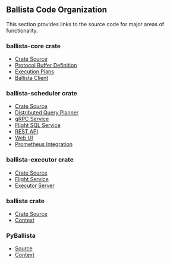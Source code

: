 <!---
  Licensed to the Apache Software Foundation (ASF) under one
  or more contributor license agreements.  See the NOTICE file
  distributed with this work for additional information
  regarding copyright ownership.  The ASF licenses this file
  to you under the Apache License, Version 2.0 (the
  "License"); you may not use this file except in compliance
  with the License.  You may obtain a copy of the License at

    http://www.apache.org/licenses/LICENSE-2.0

  Unless required by applicable law or agreed to in writing,
  software distributed under the License is distributed on an
  "AS IS" BASIS, WITHOUT WARRANTIES OR CONDITIONS OF ANY
  KIND, either express or implied.  See the License for the
  specific language governing permissions and limitations
  under the License.
-->

## Ballista Code Organization

This section provides links to the source code for major areas of functionality.

### ballista-core crate

- [Crate Source](https://github.com/apache/datafusion-ballista/blob/main/ballista/core)
- [Protocol Buffer Definition](https://github.com/apache/datafusion-ballista/blob/main/ballista/core/proto/ballista.proto)
- [Execution Plans](https://github.com/apache/datafusion-ballista/tree/main/ballista/core/src/execution_plans)
- [Ballista Client](https://github.com/apache/datafusion-ballista/blob/main/ballista/core/src/client.rs)

### ballista-scheduler crate

- [Crate Source](https://github.com/apache/datafusion-ballista/tree/main/ballista/scheduler)
- [Distributed Query Planner](https://github.com/apache/datafusion-ballista/blob/main/ballista/scheduler/src/planner.rs)
- [gRPC Service](https://github.com/apache/datafusion-ballista/blob/main/ballista/scheduler/src/scheduler_server/grpc.rs)
- [Flight SQL Service](https://github.com/apache/datafusion-ballista/blob/main/ballista/scheduler/src/flight_sql.rs)
- [REST API](https://github.com/apache/datafusion-ballista/tree/main/ballista/scheduler/src/api)
- [Web UI](https://github.com/apache/datafusion-ballista/tree/main/ballista/scheduler/ui)
- [Prometheus Integration](https://github.com/apache/datafusion-ballista/blob/main/ballista/scheduler/src/metrics/prometheus.rs)

### ballista-executor crate

- [Crate Source](https://github.com/apache/datafusion-ballista/tree/main/ballista/executor)
- [Flight Service](https://github.com/apache/datafusion-ballista/blob/main/ballista/executor/src/flight_service.rs)
- [Executor Server](https://github.com/apache/datafusion-ballista/blob/main/ballista/executor/src/executor_server.rs)

### ballista crate

- [Crate Source](https://github.com/apache/datafusion-ballista/tree/main/ballista/client)
- [Context](https://github.com/apache/datafusion-ballista/blob/main/ballista/client/src/context.rs)

### PyBallista

- [Source](https://github.com/apache/datafusion-ballista/tree/main/python)
- [Context](https://github.com/apache/datafusion-ballista/blob/main/python/src/context.rs)
